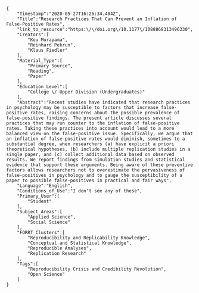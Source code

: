 
    {
        "Timestamp":"2020-05-27T16:26:34.404Z",
        "Title":"Research Practices That Can Prevent an Inflation of False-Positive Rates",
        "link_to_resource":"https:\/\/doi.org\/10.1177\/1088868313496330",
        "Creators":[
            "Kou Murayama",
            "Reinhard Pekrun",
            "Klaus Fiedler"
        ],
        "Material_Type":[
            "Primary Source",
            "Reading",
            "Paper"
        ],
        "Education_Level":[
            "College \/ Upper Division (Undergraduates)"
        ],
        "Abstract":"Recent studies have indicated that research practices in psychology may be susceptible to factors that increase false-positive rates, raising concerns about the possible prevalence of false-positive findings. The present article discusses several practices that may run counter to the inflation of false-positive rates. Taking these practices into account would lead to a more balanced view on the false-positive issue. Specifically, we argue that an inflation of false-positive rates would diminish, sometimes to a substantial degree, when researchers (a) have explicit a priori theoretical hypotheses, (b) include multiple replication studies in a single paper, and (c) collect additional data based on observed results. We report findings from simulation studies and statistical evidence that support these arguments. Being aware of these preventive factors allows researchers not to overestimate the pervasiveness of false-positives in psychology and to gauge the susceptibility of a paper to possible false-positives in practical and fair ways",
        "Language":"English",
        "Conditions_of_Use":"I don't see any of these",
        "Primary_User":[
            "Student"
        ],
        "Subject_Areas":[
            "Applied Science",
            "Social Science"
        ],
        "FORRT_Clusters":[
            "Reproducibility and Replicability Knowledge",
            "Conceptual and Statistical Knowledge",
            "Reproducible Analyses",
            "Replication Research"
        ],
        "Tags":[
            "Reproducibility Crisis and Credibility Revolution",
            "Open Science"
        ]
    }
